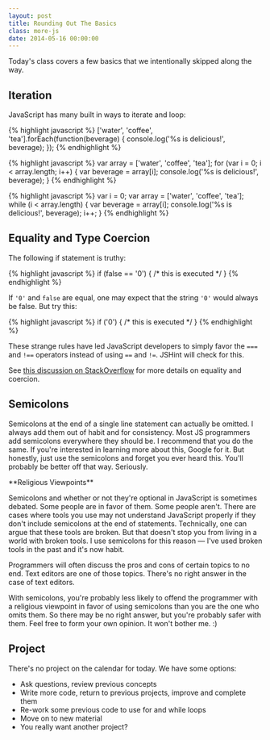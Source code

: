 ```yaml
---
layout: post
title: Rounding Out The Basics
class: more-js
date: 2014-05-16 00:00:00
---
```


Today's class covers a few basics that we intentionally skipped along the way.

## Iteration

JavaScript has many built in ways to iterate and loop:

{% highlight javascript %}
['water', 'coffee', 'tea'].forEach(function(beverage) {
  console.log('%s is delicious!', beverage);
});
{% endhighlight %}


{% highlight javascript %}
var array = ['water', 'coffee', 'tea'];
for (var i = 0; i < array.length; i++) {
  var beverage = array[i];
  console.log('%s is delicious!', beverage);
}
{% endhighlight %}

{% highlight javascript %}
var i = 0;
var array = ['water', 'coffee', 'tea'];
while (i < array.length) {
  var beverage = array[i];
  console.log('%s is delicious!', beverage);
  i++;
}
{% endhighlight %}


## Equality and Type Coercion

The following if statement is truthy:

{% highlight javascript %}
if (false == '0') { /* this is executed */ }
{% endhighlight %}

If `'0'` and `false` are equal, one may expect that the string `'0'` would
always be false. But try this:

{% highlight javascript %}
if ('0') { /* this is executed */ }
{% endhighlight %}

These strange rules have led JavaScript developers to simply favor the `===`
and `!==` operators instead of using `==` and `!=`. JSHint will check for this.

See [this discussion on StackOverflow][so-equality] for more details on
equality and coercion.


## Semicolons

Semicolons at the end of a single line statement can actually be omitted. I
always add them out of habit and for consistency. Most JS programmers add
semicolons everywhere they should be. I recommend that you do the same. If
you're interested in learning more about this, Google for it. But honestly,
just use the semicolons and forget you ever heard this. You'll probably be
better off that way. Seriously.

<aside>
**Religious Viewpoints**

Semicolons and whether or not they're optional in JavaScript is sometimes
debated. Some people are in favor of them. Some people aren't. There are cases
where tools you use may not understand JavaScript properly if they don't
include semicolons at the end of statements. Technically, one can argue that
these tools are broken. But that doesn't stop you from living in a world with
broken tools. I use semicolons for this reason &mdash; I've used broken tools
in the past and it's now habit.

Programmers will often discuss the pros and cons of certain topics to no end.
Text editors are one of those topics. There's no right answer in the case of
text editors.

With semicolons, you're probably less likely to offend the programmer with a
religious viewpoint in favor of using semicolons than you are the one who
omits them. So there may be no right answer, but you're probably safer with
them. Feel free to form your own opinion. It won't bother me. :)
</aside>


## Project

There's no project on the calendar for today. We have some options:

- Ask questions, review previous concepts
- Write more code, return to previous projects, improve and complete them
- Re-work some previous code to use for and while loops
- Move on to new material
- You really want another project?

[so-equality]: http://stackoverflow.com/a/359509/98069
